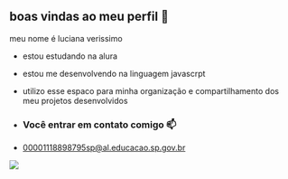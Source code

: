 ## boas vindas ao  meu perfil 🖤

meu nome é luciana verissimo

- estou estudando na alura
- estou me desenvolvendo na linguagem javascrpt
- utilizo esse espaco para minha organização e compartilhamento dos meu projetos desenvolvidos

- ### Você entrar em contato comigo 📫

- 00001118898795sp@al.educacao.sp.gov.br

![](https://media1.tenor.com/m/yvX3fM7b40sAAAAC/lilo-stitch.gif)
